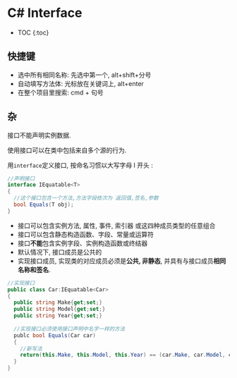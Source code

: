 # C# Interface

* TOC
{:toc}
## 快捷键

- 选中所有相同名称: 先选中第一个, alt+shift+分号
- 自动填写方法体: 光标放在关键词上, alt+enter
- 在整个项目里搜索: cmd + 句号







## 杂

接口不能声明实例数据.

使用接口可以在类中包括来自多个源的行为.

用`interface`定义接口, 按命名习惯以大写字母 I 开头 :

```c#
//声明接口
interface IEquatable<T>
{
  //这个接口包含一个方法,方法字段依次为 返回值,签名,参数
  bool Equals(T obj); 
}
```

- 接口可以包含实例方法, 属性, 事件, 索引器 或这四种成员类型的任意组合
- 接口可以包含静态构造函数、字段、常量或运算符
- 接口**不能**包含实例字段、实例构造函数或终结器
- 默认情况下, 接口成员是公共的
- 实现接口成员, 实现类的对应成员必须是**公共, 非静态**, 并具有与接口成员**相同名称和签名**.

```c#
//实现接口
public class Car:IEquatable<Car>
{
  public string Make{get;set;}
  public string Model{get;set;}
  public string Year{get;set;}
  
  //实现接口必须使用接口声明中名字一样的方法
  publc bool Equals(Car car)
  {
    //新写法
    return(this.Make, this.Model, this.Year) == (car.Make, car.Model, car.Year);
  }  
}
```

